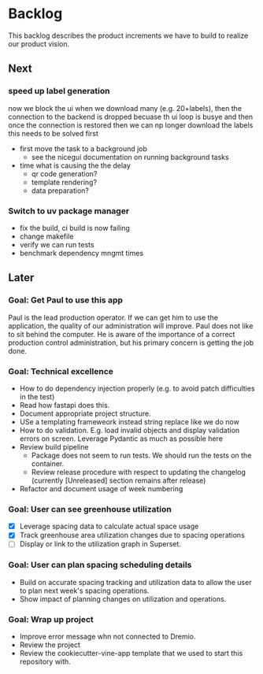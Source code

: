# Backlog

This backlog describes the product increments we have to build to realize our product vision.

## Next

### speed up label generation

now we block the ui when we download many (e.g. 20+labels), 
then the connection to the backend is dropped becuase th ui loop is busye
and then once the connection is restored
then we can np longer download the labels
this needs to be solved first

- first move the task to a background job
  - see the nicegui documentation on running background tasks
- time what is causing the the delay
  - qr code generation?
  - template rendering?
  - data preparation?

### Switch to uv package manager

- fix the build, ci build is now failing
- change makefile
- verify we can run tests
- benchmark dependency mngmt times

## Later

### Goal: Get Paul to use this app

Paul is the lead production operator.
If we can get him to use the application, the quality of our administration will improve.
Paul does not like to sit behind the computer.
He is aware of the importance of a correct production control administration,
but his primary concern is getting the job done.

### Goal: Technical excellence

- How to do dependency injection properly (e.g. to avoid patch difficulties in the test)
- Read how fastapi does this.
- Document appropriate project structure.
- USe a templating frameweork instead string replace like we do now
- How to do validation. E.g. load invalid objects and display validation errors on screen.
  Leverage Pydantic as much as possible here
- Review build pipeline
  - Package does not seem to run tests. We should run the tests on the container.
  - Review release procedure with respect to updating the changelog (currently \[Unreleased\] section remains after release)
- Refactor and document usage of week numbering

### Goal: User can see greenhouse utilization

- [x] Leverage spacing data to calculate actual space usage
- [x] Track greenhouse area utilization changes due to spacing operations
- [ ] Display or link to the utilization graph in Superset.

### Goal: User can plan spacing scheduling details

- Build on accurate spacing tracking and utilization data
  to allow the user to plan next week's spacing operations.
- Show impact of planning changes on utilization and operations.

### Goal: Wrap up project

- Improve error message whn not connected to Dremio.
- Review the project
- Review the cookiecutter-vine-app template that we used to start this repository with.
